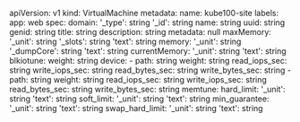 apiVersion: v1
kind: VirtualMachine
metadata:
  name: kube100-site
  labels:
    app: web
spec:
  domain:
  '_type': string
  '_id': string
  name: string
  uuid: string
  genid: string
  title: string
  description: string
  metadata: null
  maxMemory:
    '_unit': string
    '_slots': string
    'text': string
  memory:
    '_unit': string
    '_dumpCore': string
    'text': string
  currentMemory:
    '_unit': string
    'text': string
  blkiotune:
    weight: string
    device:
    - path: string
      weight: string
      read_iops_sec: string
      write_iops_sec: string
      read_bytes_sec: string
      write_bytes_sec: string
    - path: string
      weight: string
      read_iops_sec: string
      write_iops_sec: string
      read_bytes_sec: string
      write_bytes_sec: string
  memtune:
    hard_limit:
      '_unit': string
      'text': string
    soft_limit:
      '_unit': string
      'text': string
    min_guarantee:
      '_unit': string
      'text': string
    swap_hard_limit:
      '_unit': string
      'text': string
